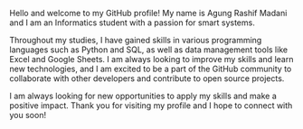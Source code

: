 Hello and welcome to my GitHub profile! My name is Agung Rashif Madani and I am an Informatics student with a passion for smart systems.

Throughout my studies, I have gained skills in various programming languages such as Python and SQL, as well as data management tools like Excel and Google Sheets. I am always looking to improve my skills and learn new technologies, and I am excited to be a part of the GitHub community to collaborate with other developers and contribute to open source projects.

I am always looking for new opportunities to apply my skills and make a positive impact. Thank you for visiting my profile and I hope to connect with you soon!

<!---
agung-madani/agung-madani is a ✨ special ✨ repository because its `README.md` (this file) appears on your GitHub profile.
You can click the Preview link to take a look at your changes.
--->
